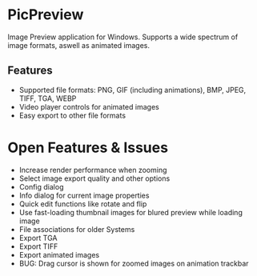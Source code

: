 # PicPreview

Image Preview application for Windows. Supports a wide spectrum of image formats, aswell as animated images.

## Features

- Supported file formats: PNG, GIF (including animations), BMP, JPEG, TIFF, TGA, WEBP
- Video player controls for animated images
- Easy export to other file formats

# Open Features & Issues

- Increase render performance when zooming
- Select image export quality and other options
- Config dialog
- Info dialog for current image properties
- Quick edit functions like rotate and flip
- Use fast-loading thumbnail images for blured preview while loading image
- File associations for older Systems
- Export TGA
- Export TIFF
- Export animated images
- BUG: Drag cursor is shown for zoomed images on animation trackbar